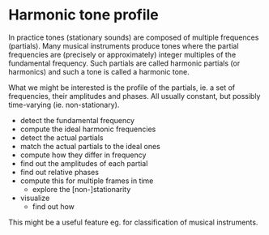 # Harmonic tone profile

In practice tones (stationary sounds) are composed of multiple frequences (partials). Many musical instruments produce tones where the partial frequencies are (precisely or approximately) integer multiples of the fundamental frequency. Such partials are called harmonic partials (or harmonics) and such a tone is called a harmonic tone.

What we might be interested is the profile of the partials, ie. a set of frequencies, their amplitudes and phases. All usually constant, but possibly time-varying (ie. non-stationary).

- detect the fundamental frequency
- compute the ideal harmonic frequencies
- detect the actual partials
- match the actual partials to the ideal ones
- compute how they differ in frequency
- find out the amplitudes of each partial
- find out relative phases
- compute this for multiple frames in time
    - explore the [non-]stationarity
- visualize
    - find out how

This might be a useful feature eg. for classification of musical instruments.

